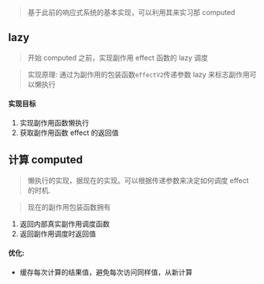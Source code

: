 > 基于此前的响应式系统的基本实现，可以利用其来实习那 computed

## lazy

> 开始 computed 之前，实现副作用 effect 函数的 lazy 调度

> 实现原理: 通过为副作用的包装函数`effectV2`传递参数 lazy 来标志副作用可以懒执行

#### 实现目标

1. 实现副作用函数懒执行
2. 获取副作用函数 effect 的返回值

## 计算 computed

> 懒执行的实现，据现在的实现。可以根据传递参数来决定如何调度 effect 的时机.

> 现在的副作用包装函数拥有

1. 返回内部真实副作用调度函数
2. 返回副作用调度时返回值

#### 优化:

- 缓存每次计算的结果值，避免每次访问同样值，从新计算
